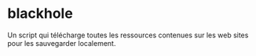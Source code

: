 # blackhole
Un script qui télécharge toutes les ressources contenues sur les web sites pour les sauvegarder localement.
